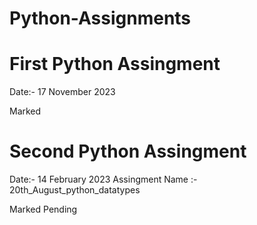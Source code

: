 # Python-Assignments

# First Python Assingment
Date:- 17 November 2023

Marked

# Second Python Assingment
Date:- 14 February 2023
Assingment Name :- 20th_August_python_datatypes

Marked Pending

